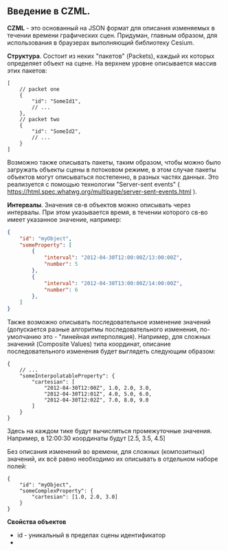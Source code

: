 Введение в CZML.
-------------

**CZML** - это основанный на JSON формат для описания изменяемых в течении
времени графических сцен. Придуман, главным образом, для использования в
браузерах выполняющий библиотеку Cesium.

**Структура**. Состоит из неких "пакетов" (Packets), каждый их которых определяет
объект на сцене. На верхнем уровне описывается массив этих пакетов:
```json5
[
    // packet one
    {
        "id": "SomeId1",
        // ...
    },
    // packet two
    {
        "id": "SomeId2",
        // ...
    }
]
```

  Возможно также описывать пакеты, таким образом, чтобы можно было загружать
объекты сцены в потоковом режиме, в этом случае пакеты объектов могут описываться
постепенно, в разных частях данных. Это реализуется с помощью технологии "Server-sent events"
( https://html.spec.whatwg.org/multipage/server-sent-events.html ).

**Интервалы**. Значения св-в объектов можно описывать через интервалы. При этом указывается время,
в течении которого св-во имеет указанное значение, например:

```json
{
    "id": "myObject",
    "someProperty": [
        {
            "interval": "2012-04-30T12:00:00Z/13:00:00Z",
            "number": 5
        },
        {
            "interval": "2012-04-30T13:00:00Z/14:00:00Z",
            "number": 6
        },
    ]
}
```

Также возможно описывать последовательное изменение значений (допускается разные алгоритмы
последовательного изменения, по-умолчанию это - "линейная интерполяция). Например, для
сложных значений (Composite Values) типа координат, описание последовательного изменения
будет выглядеть следующим образом:

```json5
{
    // ...
    "someInterpolatableProperty": {
        "cartesian": [
            "2012-04-30T12:00Z", 1.0, 2.0, 3.0,
            "2012-04-30T12:01Z", 4.0, 5.0, 6.0,
            "2012-04-30T12:02Z", 7.0, 8.0, 9.0
        ]
    }
}
```

Здесь на каждом тике будут вычисляться промежуточные значения. Например,
в 12:00:30 координаты будут [2.5, 3.5, 4.5]

Без описания изменений во времени, для сложных (композитных) значений, их всё равно
необходимо их описывать в отдельном наборе полей:

```json5
{
    "id": "myObject",
    "someComplexProperty": {
        "cartesian": [1.0, 2.0, 3.0]
    }
}
``` 

**Свойства объектов**
 - id - уникальный в пределах сцены идентификатор
 - 
